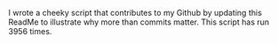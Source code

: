 I wrote a cheeky script that contributes to my Github by updating this ReadMe to illustrate why more than commits matter. This script has run 3956 times.